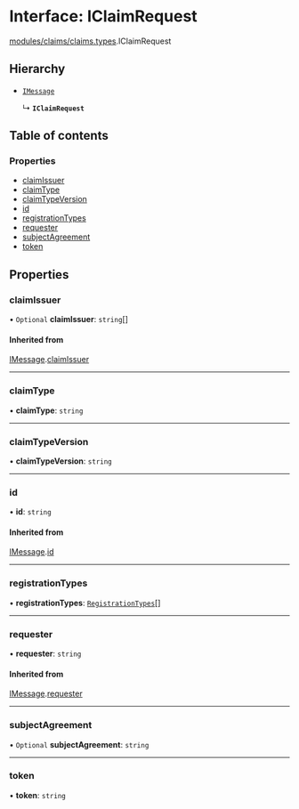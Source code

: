 # Interface: IClaimRequest

[modules/claims/claims.types](../modules/modules_claims_claims_types.md).IClaimRequest

## Hierarchy

- [`IMessage`](modules_messaging_messaging_types.IMessage.md)

  ↳ **`IClaimRequest`**

## Table of contents

### Properties

- [claimIssuer](modules_claims_claims_types.IClaimRequest.md#claimissuer)
- [claimType](modules_claims_claims_types.IClaimRequest.md#claimtype)
- [claimTypeVersion](modules_claims_claims_types.IClaimRequest.md#claimtypeversion)
- [id](modules_claims_claims_types.IClaimRequest.md#id)
- [registrationTypes](modules_claims_claims_types.IClaimRequest.md#registrationtypes)
- [requester](modules_claims_claims_types.IClaimRequest.md#requester)
- [subjectAgreement](modules_claims_claims_types.IClaimRequest.md#subjectagreement)
- [token](modules_claims_claims_types.IClaimRequest.md#token)

## Properties

### claimIssuer

• `Optional` **claimIssuer**: `string`[]

#### Inherited from

[IMessage](modules_messaging_messaging_types.IMessage.md).[claimIssuer](modules_messaging_messaging_types.IMessage.md#claimissuer)

___

### claimType

• **claimType**: `string`

___

### claimTypeVersion

• **claimTypeVersion**: `string`

___

### id

• **id**: `string`

#### Inherited from

[IMessage](modules_messaging_messaging_types.IMessage.md).[id](modules_messaging_messaging_types.IMessage.md#id)

___

### registrationTypes

• **registrationTypes**: [`RegistrationTypes`](../enums/modules_claims_claims_types.RegistrationTypes.md)[]

___

### requester

• **requester**: `string`

#### Inherited from

[IMessage](modules_messaging_messaging_types.IMessage.md).[requester](modules_messaging_messaging_types.IMessage.md#requester)

___

### subjectAgreement

• `Optional` **subjectAgreement**: `string`

___

### token

• **token**: `string`
